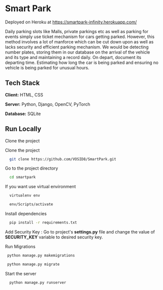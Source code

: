 # Smart Park

Deployed on Heroku at https://smartpark-infinity.herokuapp.com/

Daily parking slots like Malls, private parkings etc as well as parking for events simply use ticket mechanism for cars getting parked. However, this method involves a lot of manforce which can be cut down upon as well as lacks security and efficient parking mechanism. We would be detecting number plates, storing them in our database on the arrival of the vehicle and its type and maintaining a record daily. On depart, document its departing time. Estimating how long the car is being parked and ensuring no vehicle is being parked for unusual hours. 

## Tech Stack

**Client:** HTML, CSS

**Server:** Python, Django, OpenCV, PyTorch

**Database:** SQLite

## Run Locally

Clone the project

Clone the project

```bash
  git clone https://github.com/VOSID8/SmartPark.git
```

Go to the project directory

```bash
  cd smartpark
```

If you want use virtual environment

```bash
  virtualenv env
```

```bash
  env/Scripts/activate
```

Install dependencies

```bash
  pip install -r requirements.txt
```

Add Security Key : Go to project's **settings.py** file and change the value of **SECURITY_KEY** variable to desired security key.

Run Migrations

```bash
 python manage.py makemigrations
```
```bash
 python manage.py migrate
```

Start the server

```bash
  python manage.py runserver
```
